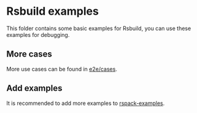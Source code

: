 # Rsbuild examples

This folder contains some basic examples for Rsbuild, you can use these examples for debugging.

## More cases

More use cases can be found in [e2e/cases](../e2e/cases/).

## Add examples

It is recommended to add more examples to [rspack-examples](https://github.com/rspack-contrib/rspack-examples).
